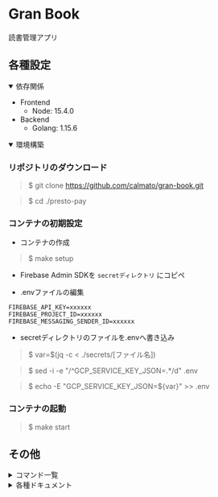 # Gran Book

<!-- CI/CDのバッチを貼り付け -->
読書管理アプリ

## 各種設定

<!-- 使用するミドルウェア,言語のバージョン等記載 -->
<details open>
<summary>依存関係</summary>

* Frontend
  * Node: 15.4.0
* Backend
  * Golang: 1.15.6

</details>

<!-- 環境構築手順を記載 -->
<details open>
<summary>環境構築</summary>

### リポジトリのダウンロード

> $ git clone https://github.com/calmato/gran-book.git

> $ cd ./presto-pay

### コンテナの初期設定

* コンテナの作成

> $ make setup

* Firebase Admin SDKを `secretディレクトリ` にコピペ

* .envファイルの編集

```.env
FIREBASE_API_KEY=xxxxxx
FIREBASE_PROJECT_ID=xxxxxx
FIREBASE_MESSAGING_SENDER_ID=xxxxxx
```

* secretディレクトリのファイルを.envへ書き込み

> $ var=$(jq -c < ./secrets/[ファイル名])

> $ sed -i -e "/^GCP_SERVICE_KEY_JSON=.*/d" .env

> $ echo -E "GCP_SERVICE_KEY_JSON=${var}" >> .env

### コンテナの起動

> $ make start

</details>

## その他

<!-- Makefileとしてまとめたコマンドを記載 -->
<details>
<summary>コマンド一覧</summary>

|   Commands   |                                      Description                                       |
| :----------- | :------------------------------------------------------------------------------------- |
| make setup   | * 初回のみ実行                                                                         |
| make install | * コンテナ内にライブラリをインストール<br>* ライブラリを更新する際はこのコマンドを使用 |
| make start   | * コンテナの起動                                                                       |
| make stop    | * コンテナの停止                                                                       |
| make remove  | * コンテナの削除                                                                       |
| make logs    | * コンテナのログを取得                                                                 |

</details>

<!-- docs配下のドキュメントをツリー型で記載 -->
<details>
<summary>各種ドキュメント</summary>

* [01_specification](./docs/01_specification/README.md)
* [02_design](./docs/02_design/README.md)
* [11_frontend](./docs/11_frontend/README.md)
  * [01_native](./docs/11_frontend/01_native/README.md)
  * [02_web](./docs/11_frontend/02_web/README.md)
    * [01_admin](./docs/11_frontend/02_web/01_admin/README.md)
* [12_backend](./docs/12_backend/README.md)
  * [01_design](./docs/12_backend/01_design/README.md)
  * [11_swagger](./docs/12_backend/11_swagger/README.md)
  * [12_protobuf](./docs/12_backend/12_protobuf/README.md)
  * [21_auth_api](./docs/12_backend/21_auth_api/README.md)
  * [22_user_api](./docs/12_backend/22_user_api/README.md)
  * [23_book_api](./docs/12_backend/23_book_api/README.md)
  * [24_store_api](./docs/12_backend/24_store_api/README.md)
  * [31_google_book_api](./docs/12_backend/31_google_book_api/README.md)
  * [32_stripe](./docs/12_backend/32_stripe/README.md)
* [13_database](./docs/13_database/README.md)
  * [01_user_db](./docs/13_database/01_user_db/README.md)
  * [02_book_db](./docs/13_database/02_book_db/README.md)
  * [03_store_db](./docs/13_database/03_store_db/README.md)
  * [11_auth_db](./docs/13_database/11_auth_db/README.md)
  * [12_message_db](./docs/13_database/12_message_db/README.md)
* [14_infrastructure](./docs/14_infrastructure/README.md)
  * [01_design](./docs/14_infrastructure/01_design/README.md)
  * [11_gcp](./docs/14_infrastructure/11_gcp/README.md)
  * [12_firebase](./docs/14_infrastructure/12_firebase/README.md)
  * [21_reverse-proxy](./docs/14_infrastructure/21_reverse-proxy/README.md)
  * [31_docker](./docs/14_infrastructure/31_docker/README.md)
  * [41_prometheus](./docs/14_infrastructure/41_prometheus/README.md)
  * [42_grafana](./docs/14_infrastructure/42_grafana/README.md)
  * [43_fluentd](./docs/14_infrastructure/43_fluentd/README.md)
  * [51_github-actions](./docs/14_infrastructure/51_github-actions/README.md)
  * [52_terraform](./docs/14_infrastructure/52_terraform/README.md)
* [99_other](./docs/99_other/README.md)
</details>
